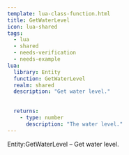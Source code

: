 ```yaml
---
template: lua-class-function.html
title: GetWaterLevel
icon: lua-shared
tags:
  - lua
  - shared
  - needs-verification
  - needs-example
lua:
  library: Entity
  function: GetWaterLevel
  realm: shared
  description: "Get water level."
  
  
  returns:
    - type: number
      description: "The water level."
---
```


<div class="lua__search__keywords">
Entity:GetWaterLevel &#x2013; Get water level.
</div>
